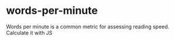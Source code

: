 # words-per-minute
Words per minute is a common metric for assessing reading speed. Calculate it with JS
